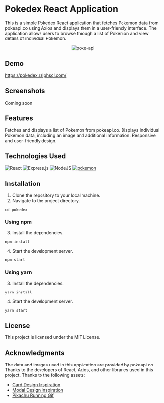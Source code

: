 # Pokedex React Application
This is a simple Pokedex React application that fetches Pokemon data from pokeapi.co using Axios and displays them in a user-friendly interface. The application allows users to browse through a list of Pokemon and view details of individual Pokemon.

<p align="center">
  <img src="https://github.com/ralphscl/pokedex/blob/main/src/assets/pokeapi.png" alt="poke-api"/>
</p>


## Demo
https://pokedex.ralphscl.com/

## Screenshots
Coming soon

## Features
Fetches and displays a list of Pokemon from pokeapi.co.
Displays individual Pokemon data, including an image and additional information.
Responsive and user-friendly design.

## Technologies Used
![React](https://img.shields.io/badge/react-%2320232a.svg?style=for-the-badge&logo=react&logoColor=%2361DAFB) 
![Express.js](https://img.shields.io/badge/express.js-%23404d59.svg?style=for-the-badge&logo=express&logoColor=%2361DAFB)
![NodeJS](https://img.shields.io/badge/node.js-6DA55F?style=for-the-badge&logo=node.js&logoColor=white)
<a href='https://github.com/shivamkapasia0' target="_blank"><img alt='pokemon' src='https://img.shields.io/badge/pokeapi-100000?style=for-the-badge&logo=pokemon&logoColor=DDC618&labelColor=3466af&color=3466af'/></a>

## Installation
1. Clone the repository to your local machine.
2. Navigate to the project directory.
```
cd pokedex
```

### Using npm
3. Install the dependencies.
```
npm install
```
4. Start the development server.
```
npm start
```

### Using yarn
3. Install the dependencies.
```
yarn install
```
4. Start the development server.
```
yarn start
```

## License
This project is licensed under the MIT License.

## Acknowledgments
The data and images used in this application are provided by pokeapi.co.
Thanks to the developers of React, Axios, and other libraries used in this project.
Thanks to the following assets:
* [Card Design Inspiration](https://www.behance.net/gallery/104011053/Pokdex "Mauro Wernly")
* [Modal Design Inspiration](https://dribbble.com/shots/5056538-Pokedex-page "William Krieg")
* [Pikachu Running Gif](https://tenor.com/view/pikachu-running-run-run-away-gif-13709403 "68000358") 
